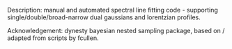 Description: manual and automated spectral line fitting code - supporting single/double/broad-narrow dual gaussians and lorentzian profiles.

Acknowledgement: dynesty bayesian nested sampling package, based on / adapted from scripts by fcullen.
